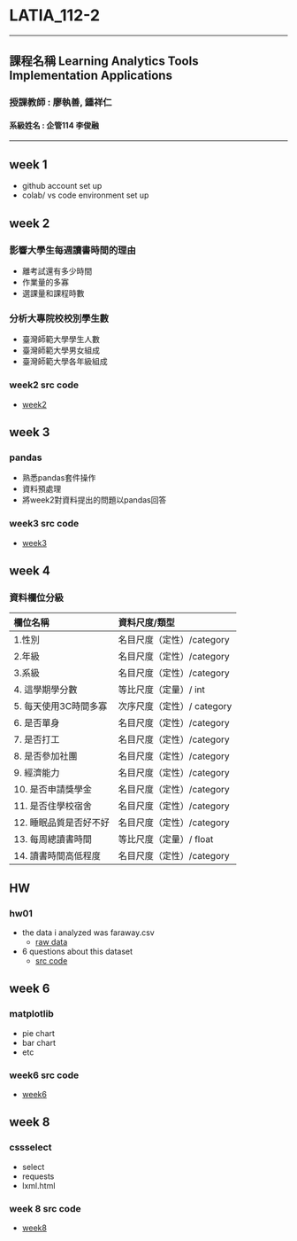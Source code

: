# LATIA_112-2
----
## 課程名稱 Learning Analytics Tools Implementation Applications
### 授課教師 : 廖執善, 鍾祥仁
#### 系級姓名 : 企管114 李俊融
----

## week 1
- github account set up
- colab/ vs code environment set up
## week 2
### 影響大學生每週讀書時間的理由
- 離考試還有多少時間
- 作業量的多寡
- 選課量和課程時數

### 分析大專院校校別學生數
- 臺灣師範大學學生人數
- 臺灣師範大學男女組成
- 臺灣師範大學各年級組成

### week2 src code
- [week2](https://github.com/marjasback2bedge/LATIA_112-2/tree/main/week2)
## week 3 
### pandas
- 熟悉pandas套件操作
- 資料預處理
- 將week2對資料提出的問題以pandas回答
### week3 src code
- [week3](https://github.com/marjasback2bedge/LATIA_112-2/tree/main/week3)

## week 4
### 資料欄位分級


| 欄位名稱               | 資料尺度/類型              |
|:---------------------- |:-------------------------- |
| 1.性別                 | 名目尺度（定性）/category  |
| 2.年級                 | 名目尺度（定性）/category  |
| 3.系級                 | 名目尺度（定性）/category  |
| 4.  這學期學分數       | 等比尺度（定量）/ int      |
| 5. 每天使用3C時間多寡  | 次序尺度（定性）/ category |
| 6. 是否單身            | 名目尺度（定性）/category  |
| 7. 是否打工            | 名目尺度（定性）/category  |
| 8. 是否參加社團        | 名目尺度（定性）/category  |
| 9. 經濟能力            | 名目尺度（定性）/category  |
| 10. 是否申請獎學金     | 名目尺度（定性）/category  |
| 11. 是否住學校宿舍     | 名目尺度（定性）/category  |
| 12. 睡眠品質是否好不好 | 名目尺度（定性）/category  |
| 13. 每周總讀書時間     | 等比尺度（定量）/ float    |
| 14.  讀書時間高低程度  | 名目尺度（定性）/category  |

## HW
### hw01
- the data i analyzed was faraway.csv 
    - [raw data](https://github.com/marjasback2bedge/LATIA_112-2/blob/main/dataResource/faraway111.csv)
- 6 questions about this dataset 
    - [src code](https://github.com/marjasback2bedge/LATIA_112-2/tree/main/hw01)


## week 6
### matplotlib
- pie chart
- bar chart
- etc
### week6 src code
- [week6](https://github.com/marjasback2bedge/LATIA_112-2/tree/main/week6)

## week 8
### cssselect
- select
- requests
- lxml.html
### week 8 src code
- [week8](https://github.com/marjasback2bedge/LATIA_112-2/blob/main/week8/week8_practice.ipynb)
